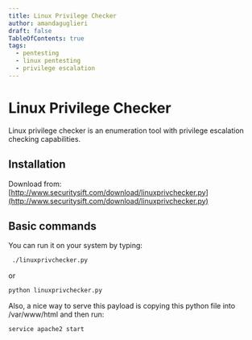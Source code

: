 ```yaml
---
title: Linux Privilege Checker
author: amandaguglieri
draft: false
TableOfContents: true
tags:
  - pentesting
  - linux pentesting
  - privilege escalation
---
```


# Linux Privilege Checker 

Linux privilege checker is an enumeration tool with privilege escalation checking capabilities. 


## Installation

Download from: [http://www.securitysift.com/download/linuxprivchecker.py](http://www.securitysift.com/download/linuxprivchecker.py)

## Basic commands

You can run it on your system by typing:

```bash
 ./linuxprivchecker.py 
```

or 

```bash
python linuxprivchecker.py
```

Also, a nice way to serve this payload is copying this python file into /var/www/html and then run:

```bash
service apache2 start
```



